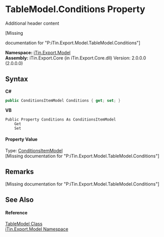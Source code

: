 # TableModel.Conditions Property 
Additional header content 

\[Missing <summary> documentation for "P:iTin.Export.Model.TableModel.Conditions"\]

**Namespace:**&nbsp;<a href="N_iTin_Export_Model">iTin.Export.Model</a><br />**Assembly:**&nbsp;iTin.Export.Core (in iTin.Export.Core.dll) Version: 2.0.0.0 (2.0.0.0)

## Syntax

**C#**<br />
``` C#
public ConditionsItemModel Conditions { get; set; }
```

**VB**<br />
``` VB
Public Property Conditions As ConditionsItemModel
	Get
	Set
```


#### Property Value
Type: <a href="T_iTin_Export_Model_ConditionsItemModel">ConditionsItemModel</a><br />\[Missing <value> documentation for "P:iTin.Export.Model.TableModel.Conditions"\]

## Remarks
\[Missing <remarks> documentation for "P:iTin.Export.Model.TableModel.Conditions"\]

## See Also


#### Reference
<a href="T_iTin_Export_Model_TableModel">TableModel Class</a><br /><a href="N_iTin_Export_Model">iTin.Export.Model Namespace</a><br />